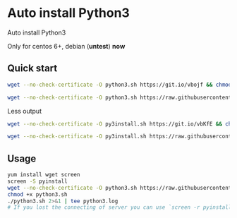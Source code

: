 # Auto install Python3
Auto install Python3

Only for centos 6+, debian (**untest**) **now**
## Quick start
```bash
wget --no-check-certificate -O python3.sh https://git.io/vbojf && chmod +x python3.sh && bash python3.sh
```

```bash
wget --no-check-certificate -O python3.sh https://raw.githubusercontent.com/evrmji/Auto-install-Python3/master/python3.sh && chmod +x python3.sh && bash python3.sh
```
Less output
```bash
wget --no-check-certificate -O py3install.sh https://git.io/vbKfE && chmod +x py3install.sh && bash py3install.sh
```
```bash
wget --no-check-certificate -O py3install.sh https://raw.githubusercontent.com/evrmji/Auto-install-Python3/master/py3install.sh && chmod +x py3install.sh && bash py3install.sh
```

## Usage
```bash
yum install wget screen
screen -S pyinstall
wget --no-check-certificate -O python3.sh https://raw.githubusercontent.com/evrmji/Auto-install-Python3/master/python3.sh
chmod +x python3.sh
./python3.sh 2>&1 | tee python3.log
# If you lost the connecting of server you can use `screen -r pyinstall`. 
```

